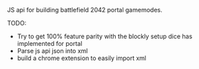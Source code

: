 JS api for building battlefield 2042 portal gamemodes.



TODO:

- Try to get 100% feature parity with the blockly setup dice has implemented for portal
- Parse js api json into xml
- build a chrome extension to easily import xml